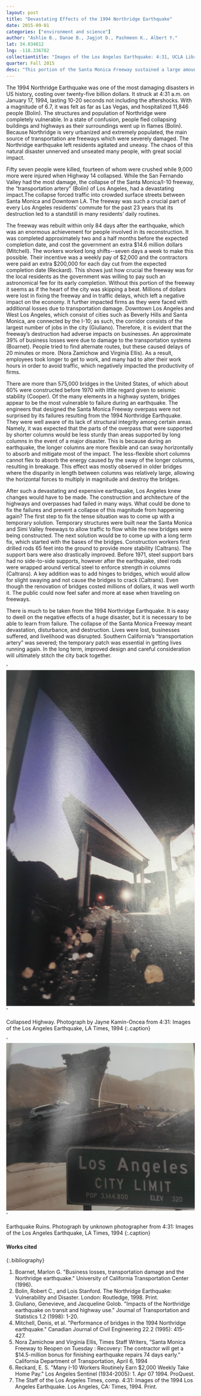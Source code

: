 ```yaml
---
layout: post
title: "Devastating Effects of the 1994 Northridge Earthquake"
date: 2015-09-01
categories: ["environment and science"]
author: "Ashlie B., Danae B., Jagjot D., Pashmeen K., Albert Y."
lat: 34.034812
lng: -118.336782
collectiontitle: "Images of the Los Angeles Earthquake: 4:31, UCLA Library Special Collections"
quarter: Fall 2015
desc: "This portion of the Santa Monica Freeway sustained a large amount of damage from the 1994 Los Angeles Earthquake. Parts of the bridge collapsed, rendering the pathway unusable for several weeks. "
---
```

The 1994 Northridge Earthquake was one of the most damaging disasters in US history, costing over twenty-five billion dollars. It struck at 4:31 a.m. on January 17, 1994, lasting 10-20 seconds not including the aftershocks. With a magnitude of 6.7, it was felt as far as Las Vegas, and hospitalized 11,846 people (Bolin). The structures and population of Northridge were completely vulnerable. In a state of confusion, people fled collapsing buildings and highways as their surroundings went up in flames (Bolin). Because Northridge is very urbanized and extremely populated, the main source of transportation are freeways which were severely damaged. The Northridge earthquake left residents agitated and uneasy. The chaos of this natural disaster unnerved and unseated many people, with great social impact.

Fifty seven people were killed, fourteen of whom were crushed while 9,000 more were injured when Highway 14 collapsed. While the San Fernando Valley had the most damage, the collapse of the Santa Monica/I-10 freeway, the “transportation artery” (Bolin) of Los Angeles, had a devastating impact.The collapse forced traffic into crowded surface streets between Santa Monica and Downtown LA. The freeway was such a crucial part of every Los Angeles residents’ commute for the past 23 years that its destruction led to a standstill in many residents’ daily routines.

The freeway was rebuilt within only 84 days after the earthquake, which was an enormous achievement for people involved in its reconstruction. It was completed approximately two and a half months before the expected completion date, and cost the government an extra $14.6 million dollars (Mitchell). The workers worked long shifts--seven days a week to make this possible. Their incentive was a weekly pay of $2,000 and the contractors were paid an extra $200,000 for each day cut from the expected completion date (Reckard). This shows just how crucial the freeway was for the local residents as the government was willing to pay such an astronomical fee for its early completion. Without this portion of the freeway it seems as if the heart of the city was skipping a beat. Millions of dollars were lost in fixing the freeway and in traffic delays, which left a negative impact on the economy. It further impacted firms as they were faced with additional losses due to transportation damage. Downtown Los Angeles and West Los Angeles, which consist of cities such as Beverly Hills and Santa Monica, are connected by the I-10; as such, the corridor consists of the largest number of jobs in the city (Giuliano). Therefore, it is evident that the freeway’s destruction had adverse impacts on businesses. An approximate 39% of business losses were due to damage to the transportation systems (Boarnet). People tried to find alternate routes, but these caused delays of 20 minutes or more. (Nora Zamichow and Virginia Ellis).  As a result, employees took longer to get to work, and many had to alter their work hours in order to avoid traffic, which negatively impacted the productivity of firms.

There are more than 575,000 bridges in the United States, of which about 60% were constructed before 1970 with little regard given to seismic stability (Cooper). Of the many elements in a highway system, bridges appear to be the most vulnerable to failure during an earthquake. The engineers that designed the Santa Monica Freeway overpass were not surprised by its failures resulting from the 1994 Northridge Earthquake. They were well aware of its lack of structural integrity among certain areas. Namely, it was expected that the parts of the overpass that were supported by shorter columns would be less sturdy than areas supported by long columns in the event of a major disaster. This is because during an earthquake, the longer columns are more flexible and can sway horizontally to absorb and mitigate most of the impact. The less-flexible short columns cannot flex to absorb the energy caused by the sway of the longer columns, resulting in breakage. This effect was mostly observed in older bridges where the disparity in length between columns was relatively large, allowing the horizontal forces to multiply in magnitude and destroy the bridges.

After such a devastating and expensive earthquake, Los Angeles knew changes would have to be made. The construction and architecture of the highways and overpasses had failed in many ways. What could be done to fix the failures and prevent a collapse of this magnitude from happening again? The first step to fix the tense situation was to come up with a temporary solution. Temporary structures were built near the Santa Monica and Simi Valley freeways to allow traffic to flow while the new bridges were being constructed. The next solution would be to come up with a long term fix, which started with the bases of the bridges. Construction workers first drilled rods 65 feet into the ground to provide more stability (Caltrans). The support bars were also drastically improved. Before 1971, steel support bars had no side-to-side supports, however after the earthquake, steel rods were wrapped around vertical steel to enforce strength in columns (Caltrans). A key addition was to add hinges to bridges, which would allow for slight swaying and not cause the bridges to crack (Caltrans). Even though the renovation of bridges costed millions of dollars, it was well worth it. The public could now feel safer and more at ease when traveling on freeways.

There is much to be taken from the 1994 Northridge Earthquake. It is easy to dwell on the negative effects of a huge disaster, but it is necessary to be able to learn from failure. The collapse of the Santa Monica Freeway meant devastation, disturbance, and destruction. Lives were lost, businesses suffered, and livelihood was disrupted. Southern California’s “transportation artery” was severed; the temporary patch was essential in getting lives running again. In the long term, improved design and careful consideration will ultimately stitch the city back together.


'![Color photograph taken underneath a broken portion of the highway.](images/Freeway2.jpg)'

Collapsed Highway. Photograph by Jayne Kamin-Oncea from 4:31: Images of the Los Angeles Earthquake, LA Times, 1994
   {:.caption}

'![Color photograph of cars among the ruins of the highway.](images/Freeway3.jpg)'

Earthquake Ruins. Photograph by unknown photographer from 4:31: Images of the Los Angeles Earthquake, LA Times, 1994
   {:.caption}


#### Works cited

{:.bibliography}
1. Boarnet, Marlon G. &quot;Business losses, transportation damage and the Northridge earthquake.&quot; University of California Transportation Center (1996).
2. Bolin, Robert C., and Lois Stanford. The Northridge Earthquake: Vulnerability and Disaster. London: Routledge, 1998. Print.
3. Giuliano, Genevieve, and Jacqueline Golob. &quot;Impacts of the Northridge earthquake on transit and highway use.&quot; Journal of Transportation and Statistics 1.2 (1998): 1-20.
4. Mitchell, Denis, et al. &quot;Performance of bridges in the 1994 Northridge earthquake.&quot; Canadian Journal of Civil Engineering 22.2 (1995): 415-427.
5. Nora Zamichow and Virginia Ellis, Times Staff Writers, “Santa Monica Freeway to Reopen on Tuesday : Recovery: The contractor will get a $14.5-million bonus for finishing earthquake repairs 74 days early.” California Department of Transportation, April 6, 1994
6. Reckard, E. S. &quot;Many I-10 Workers Routinely Earn $2,000 Weekly Take Home Pay.&quot; Los Angeles Sentinel (1934-2005): 1. Apr 07 1994. ProQuest.
7. The Staff of the Los Angeles Times, comp. 4:31: Images of the 1994 Los Angeles Earthquake. Los Angeles, CA: Times, 1994. Print.
